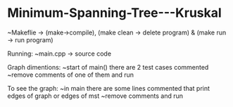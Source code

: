 # Minimum-Spanning-Tree---Kruskal

~Makeflie -> (make->compile), (make clean -> delete program) & (make run -> run program)

Running:
~main.cpp -> source code

Graph dimentions: 
~start of main() there are 2 test cases commented
~remove comments of one of them and run

To see the graph:
~in main there are some lines commented that print edges of graph or edges of mst
~remove comments and run

